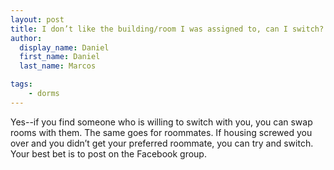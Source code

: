 ```yaml
---
layout: post
title: I don’t like the building/room I was assigned to, can I switch?
author:
  display_name: Daniel
  first_name: Daniel
  last_name: Marcos

tags:
    - dorms
---
```


Yes--if you find someone who is willing to switch with you, you can swap rooms with them. The same goes for roommates. If housing screwed you over and you didn’t get your preferred roommate, you can try and switch. Your best bet is to post on the Facebook group.

